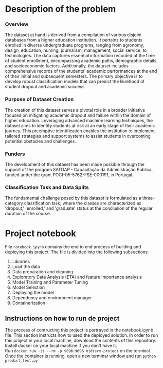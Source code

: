 # Description of the problem
### Overview
The dataset at hand is derived from a compilation of various disjoint databases from a higher education institution. It pertains to students enrolled in diverse undergraduate programs, ranging from agronomy, design, education, nursing, journalism, management, social service, to technologies. The data captures essential information recorded at the time of student enrollment, encompassing academic paths, demographic details, and socioeconomic factors. Additionally, the dataset includes comprehensive records of the students' academic performances at the end of their initial and subsequent semesters. The primary objective is to develop robust classification models that can predict the likelihood of student dropout and academic success.

### Purpose of Dataset Creation
The creation of this dataset serves a pivotal role in a broader initiative focused on mitigating academic dropout and failure within the domain of higher education. Leveraging advanced machine learning techniques, the dataset aims to identify students at risk at an early stage of their academic journey. This preemptive identification enables the institution to implement tailored strategies and support systems to assist students in overcoming potential obstacles and challenges.

### Funders
The development of this dataset has been made possible through the support of the program SATDAP - Capacitação da Administração Pública, funded under the grant POCI-05-5762-FSE-000191, in Portugal.

### Classification Task and Data Splits
The fundamental challenge posed by this dataset is formulated as a three-category classification task, where the classes are characterized as 'dropout,' 'enrolled,' and 'graduate' status at the conclusion of the regular duration of the course.

# Project notebook
File `notebook.ipynb` contains the end to end process of building and deploying this project. The file is divided into the following subsections:
1. Libraries
2. Load the data
3. Data preparation and cleaning
4. Exploratory Data Analysis (ETA) and feature importance analysis
5. Model Training and Parameter Tuning
6. Model Selection
7. Deploying the model
8. Dependency and environment manager
9. Containerization

## Instructions on how to run de project
The process of contructing this project is portrayed in the notebook.ipynb file. This section instructs how to used the deployed solution.
In order to run this project in your local machine, download the contents of this repository.   
Install docker on your local machine if you don't have it.  
Run `docker run -it --rm -p 9696:9696 midterm-project` on the terminal.  
Once the container is running, open a new terminar window and run `python predict_test.py`  

